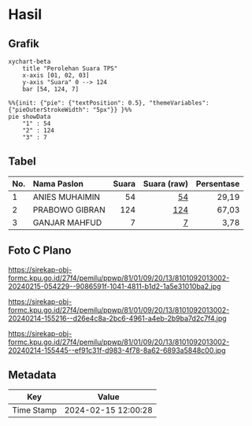 # Hasil

## Grafik

```mermaid
xychart-beta
    title "Perolehan Suara TPS"
    x-axis [01, 02, 03]
    y-axis "Suara" 0 --> 124
    bar [54, 124, 7]
```

```mermaid
%%{init: {"pie": {"textPosition": 0.5}, "themeVariables": {"pieOuterStrokeWidth": "5px"}} }%%
pie showData
    "1" : 54
    "2" : 124
    "3" : 7
```

## Tabel

| No. | Nama Paslon    | Suara | Suara (raw) | Persentase |
|:--- |:-------------- | -----:| -----------:| ----------:|
| 1   | ANIES MUHAIMIN | 54    | [54][p-1]   | 29,19      |
| 2   | PRABOWO GIBRAN | 124   | [124][p-2]  | 67,03      |
| 3   | GANJAR MAHFUD  | 7     | [7][p-3]    | 3,78       |


[p-1]: https://github.com/gigit-pemilu/pemilu-2024-81-maluku/blob/main/pilpres/hitung-suara/sub/81-maluku/sub/01-maluku-tengah/sub/09-banda/sub/2013-boiyauw/sub/002-tps/sub/paslon-1.txt
[p-2]: https://github.com/gigit-pemilu/pemilu-2024-81-maluku/blob/main/pilpres/hitung-suara/sub/81-maluku/sub/01-maluku-tengah/sub/09-banda/sub/2013-boiyauw/sub/002-tps/sub/paslon-2.txt
[p-3]: https://github.com/gigit-pemilu/pemilu-2024-81-maluku/blob/main/pilpres/hitung-suara/sub/81-maluku/sub/01-maluku-tengah/sub/09-banda/sub/2013-boiyauw/sub/002-tps/sub/paslon-3.txt

## Foto C Plano

https://sirekap-obj-formc.kpu.go.id/27f4/pemilu/ppwp/81/01/09/20/13/8101092013002-20240215-054229--9086591f-1041-4811-b1d2-1a5e31010ba2.jpg

https://sirekap-obj-formc.kpu.go.id/27f4/pemilu/ppwp/81/01/09/20/13/8101092013002-20240214-155216--d26e4c8a-2bc6-4961-a4eb-2b9ba7d2c7f4.jpg

https://sirekap-obj-formc.kpu.go.id/27f4/pemilu/ppwp/81/01/09/20/13/8101092013002-20240214-155445--ef91c31f-d983-4f78-8a62-6893a5848c00.jpg


## Metadata

| Key        | Value               |
| ---------- | ------------------- |
| Time Stamp | 2024-02-15 12:00:28 |




